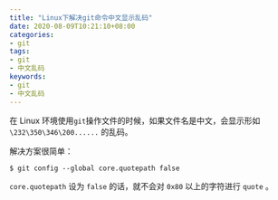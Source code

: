 ```yaml
---
title: "Linux下解决git命令中文显示乱码"
date: 2020-08-09T10:21:10+08:00
categories:
- git
tags:
- git
- 中文乱码
keywords:
- git
- 中文乱码
---
```


在 Linux 环境使用`git`操作文件的时候，如果文件名是中文，会显示形如 `\232\350\346\200......` 的乱码。

解决方案很简单：

```text
$ git config --global core.quotepath false
```

`core.quotepath` 设为 `false` 的话，就不会对 `0x80` 以上的字符进行 `quote` 。
